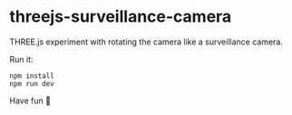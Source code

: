 # threejs-surveillance-camera

THREE.js experiment with rotating the camera like a surveillance camera.

Run it:

```
npm install
npm run dev
```

Have fun 🥂
